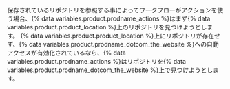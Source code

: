 保存されているリポジトリを参照する事によってワークフローがアクションを使う場合、{% data variables.product.prodname_actions %}はまず{% data variables.product.product_location %}上のリポジトリを見つけようとします。 {% data variables.product.product_location %}上にリポジトリが存在せず、{% data variables.product.prodname_dotcom_the_website %}への自動アクセスが有効化されているなら、{% data variables.product.prodname_actions %}はリポジトリを{% data variables.product.prodname_dotcom_the_website %}上で見つけようとします。
